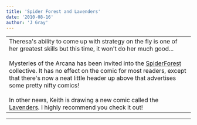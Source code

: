 ```yaml
---
title: 'Spider Forest and Lavenders'
date: '2010-08-16'
author: 'J Gray'
---
```


<div>
<!-- Main content here -->
<table border="0" class="post"><tbody><tr><td>
   
   <div class="post_body">
       Theresa's ability to come up with strategy on the fly is one of her greatest skills but this time, it won't do her much good...<br><br>Mysteries of the Arcana has been invited into the <a name="" target="_blank" classname="" class="" href="http://spiderforest.com/">SpiderForest</a> collective. It has no effect on the comic for most readers, except that there's now a neat little header up above that advertises some pretty nifty comics!<br><br>In other news, Keith is drawing a new comic called the <a name="" target="_blank" classname="" class="" href="http://www.drunkduck.com/The_Lavenders/index.php?p=733533">Lavenders</a>. I highly recommend you check it out!<br>
   </div>
   </td></tr>
   </tbody></table><hr><table style="width:100%; border:0;" class="comment_table"><tbody></tbody></table>
<!-- End main content -->
              </div>
